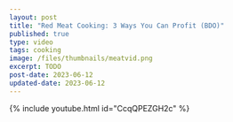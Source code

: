 ```yaml
---
layout: post
title: "Red Meat Cooking: 3 Ways You Can Profit (BDO)"
published: true
type: video
tags: cooking
image: /files/thumbnails/meatvid.png
excerpt: TODO
post-date: 2023-06-12
updated-date: 2023-06-12
---
```


{% include youtube.html id="CcqQPEZGH2c" %}